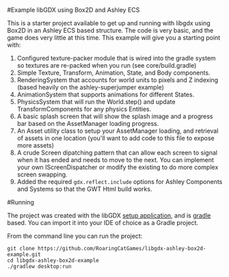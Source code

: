 #Example libGDX using Box2D and Ashley ECS

This is a starter project available to get up and running with libgdx using Box2D in an Ashley ECS based structure. The code is very basic, and the game does very little at this time. This example will give you a starting point with:

 1. Configured texture-packer module that is wired into the gradle system so textures are re-packed when you run (see core/build.gradle)
 2. Simple Texture, Transform, Animation, State, and Body components.
 3. RenderingSystem that accounts for world units to pixels and Z indexing (based heavily on the ashley-superjumper example)
 4. AnimationSystem that supports animations for different States.
 5. PhysicsSystem that will run the World.step() and update TransformComponents for any physics Entities.
 6. A basic splash screen that will show the splash image and a progress bar based on the AssetManager loading progress.
 7. An Asset utility class to setup your AssetManager loading, and retrieval of assets in one location (you'll want to add code to this file to expose more assets)
 8. A crude Screen dipatching pattern that can allow each screen to signal when it has ended and needs to move to the next. You can implement your own IScreenDispatcher or modify the existing to do more complex screen swapping.
 9. Added the required `gdx.reflect.include` options for Ashley Components and Systems so that the GWT Html build works.
 
#Running

The project was created with the libGDX [setup application](https://libgdx.badlogicgames.com/download.html), and is [gradle](https://docs.gradle.org/current/release-notes) based. You can import it into your IDE of choice as a Gradle project. 

From the command line you can run the project:

    git clone https://github.com/RoaringCatGames/libgdx-ashley-box2d-example.git
    cd libgdx-ashley-box2d-example
    ./gradlew desktop:run

